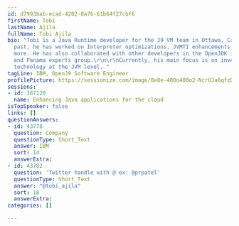 ```yaml
---
id: d7993bab-ecad-4202-8a76-61b64f27cbf6
firstName: Tobi
lastName: Ajila
fullName: Tobi Ajila
bio: "Tobi is a Java Runtime developer for the J9 VM team in Ottawa, Canada. In the
  past, he has worked on Interpreter optimizations, JVMTI enhancements, JSR 335, and
  more. He has also collaborated with other developers in the OpenJDK in the Valhalla
  and Panama experts group.\r\n\r\nCurrently, his main focus is on investigating checkpoint/restore
  technology at the JVM level. "
tagLine: IBM, OpenJ9 Software Engineer
profilePicture: https://sessionize.com/image/8e8e-400o400o2-NcrUJa6qfzDoYjYmrhzvb3.jpg
sessions:
- id: 387120
  name: Enhancing Java applications for the cloud
isTopSpeaker: false
links: []
questionAnswers:
- id: 43778
  question: Company
  questionType: Short_Text
  answer: IBM
  sort: 14
  answerExtra: 
- id: 43782
  question: 'Twitter handle with @ ex: @prpatel'
  questionType: Short_Text
  answer: "@tobi_ajila"
  sort: 18
  answerExtra: 
categories: []

---
```

